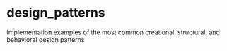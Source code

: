 # design_patterns
Implementation examples of the most common creational, structural, and behavioral design patterns
